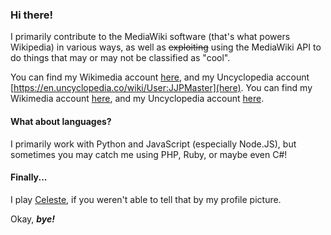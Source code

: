 ### Hi there!
I primarily contribute to the MediaWiki software (that's what powers Wikipedia) in various ways, as well as ~~exploiting~~ using the MediaWiki API to do things that may or may not be classified as "cool".

You can find my Wikimedia account [here](https://en.wikipedia.org/wiki/User:JJPMaster), and my Uncyclopedia account [https://en.uncyclopedia.co/wiki/User:JJPMaster](here).
You can find my Wikimedia account [here](https://en.wikipedia.org/wiki/User:JJPMaster), and my Uncyclopedia account [here](https://en.uncyclopedia.co/wiki/User:JJPMaster).

#### What about languages?
I primarily work with Python and JavaScript (especially Node.JS), but sometimes you may catch me using PHP, Ruby, or maybe even C#!

#### Finally...
I play [Celeste](https://en.wikipedia.org/wiki/Celeste_(video_game)), if you weren't able to tell that by my profile picture.

Okay, ***bye!***
